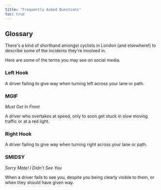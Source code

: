 ```yaml
---
title: "Frequently Asked Questions"
toc: true
---
```



## Glossary

There's a kind of shorthand amongst cyclists in London (and elsewhere!) to describe some of the incidents they're involved in.

Here are some of the terms you may see on social media.

### Left Hook

A driver failing to give way when turning left across your lane or path.

### MGIF

_Must Get In Front_

A driver who overtakes at speed, only to soon get stuck in slow moving traffic or at a red light.

### Right Hook

A driver failing to give way when turning right across your lane or path.

### SMIDSY

_Sorry Mate! I Didn't See You_

When a driver fails to see you, despite you being clearly visible to them, or when they should have given way.